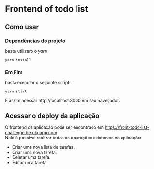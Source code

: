 # Frontend of todo list
## Como usar
### Dependências do projeto
basta utilizaro o *yarn*<br>
```
yarn install
```
### Em Fim
basta executar o seguinte script:<br>

```
yarn start
```
E assim acessar http://localhost:3000 em seu navegador.

## Acessar o deploy da aplicação
O frontend da aplicação pode ser encontrado em https://front-todo-list-challenge.herokuapp.com <br>
Nele é possivel realizar todas as operações existentes na aplicação:
  - Criar uma nova lista de tarefas.
  - Criar uma nova tarefa.
  - Deletar uma tarefa.
  - Editar uma tarefa.
